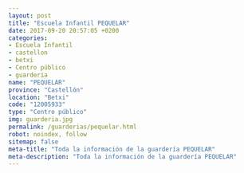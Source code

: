 ```yaml
---
layout: post
title: "Escuela Infantil PEQUELAR"
date: 2017-09-20 20:57:05 +0200
categories:
- Escuela Infantil
- castellon
- betxi
- Centro público
- guarderia
name: "PEQUELAR"
province: "Castellón"
location: "Betxi"
code: "12005933"
type: "Centro público"
img: guarderia.jpg
permalink: /guarderias/pequelar.html
robot: noindex, follow
sitemap: false
meta-title: "Toda la información de la guardería PEQUELAR"
meta-description: "Toda la información de la guardería PEQUELAR"
---
```

